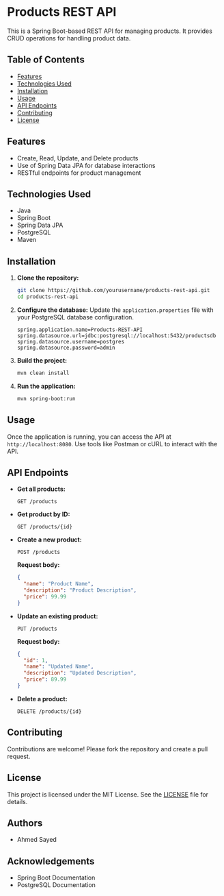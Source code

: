 # Products REST API

This is a Spring Boot-based REST API for managing products. It provides CRUD operations for handling product data. 

## Table of Contents
- [Features](#features)
- [Technologies Used](#technologies-used)
- [Installation](#installation)
- [Usage](#usage)
- [API Endpoints](#api-endpoints)
- [Contributing](#contributing)
- [License](#license)

## Features
- Create, Read, Update, and Delete products
- Use of Spring Data JPA for database interactions
- RESTful endpoints for product management

## Technologies Used
- Java
- Spring Boot
- Spring Data JPA
- PostgreSQL
- Maven

## Installation

1. **Clone the repository:**
   ```bash
   git clone https://github.com/yourusername/products-rest-api.git
   cd products-rest-api
   ```

2. **Configure the database:**
   Update the `application.properties` file with your PostgreSQL database configuration.
   ```properties
   spring.application.name=Products-REST-API
   spring.datasource.url=jdbc:postgresql://localhost:5432/productsdb
   spring.datasource.username=postgres
   spring.datasource.password=admin
   ```

3. **Build the project:**
   ```bash
   mvn clean install
   ```

4. **Run the application:**
   ```bash
   mvn spring-boot:run
   ```

## Usage
Once the application is running, you can access the API at `http://localhost:8080`. Use tools like Postman or cURL to interact with the API.

## API Endpoints

- **Get all products:**
  ```http
  GET /products
  ```

- **Get product by ID:**
  ```http
  GET /products/{id}
  ```

- **Create a new product:**
  ```http
  POST /products
  ```
  **Request body:**
  ```json
  {
    "name": "Product Name",
    "description": "Product Description",
    "price": 99.99
  }
  ```

- **Update an existing product:**
  ```http
  PUT /products
  ```
  **Request body:**
  ```json
  {
    "id": 1,
    "name": "Updated Name",
    "description": "Updated Description",
    "price": 89.99
  }
  ```

- **Delete a product:**
  ```http
  DELETE /products/{id}
  ```

## Contributing
Contributions are welcome! Please fork the repository and create a pull request.

## License
This project is licensed under the MIT License. See the [LICENSE](LICENSE) file for details.

## Authors
- Ahmed Sayed

## Acknowledgements
- Spring Boot Documentation
- PostgreSQL Documentation